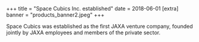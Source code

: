 +++
title = "Space Cubics Inc. established"
date = 2018-06-01
[extra]
banner = "products_banner2.jpeg"
+++

Space Cubics was established as the first JAXA venture company, founded jointly by JAXA employees and members of the private sector.


